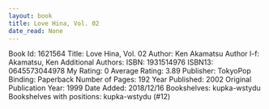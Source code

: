 ```yaml
---
layout: book
title: Love Hina, Vol. 02
date_read: None
---
```


Book Id: 1621564
Title: Love Hina, Vol. 02
Author: Ken Akamatsu
Author l-f: Akamatsu, Ken
Additional Authors: 
ISBN: 1931514976
ISBN13: 0645573044978
My Rating: 0
Average Rating: 3.89
Publisher: TokyoPop
Binding: Paperback
Number of Pages: 192
Year Published: 2002
Original Publication Year: 1999
Date Added: 2018/12/16
Bookshelves: kupka-wstydu
Bookshelves with positions: kupka-wstydu (#12)


